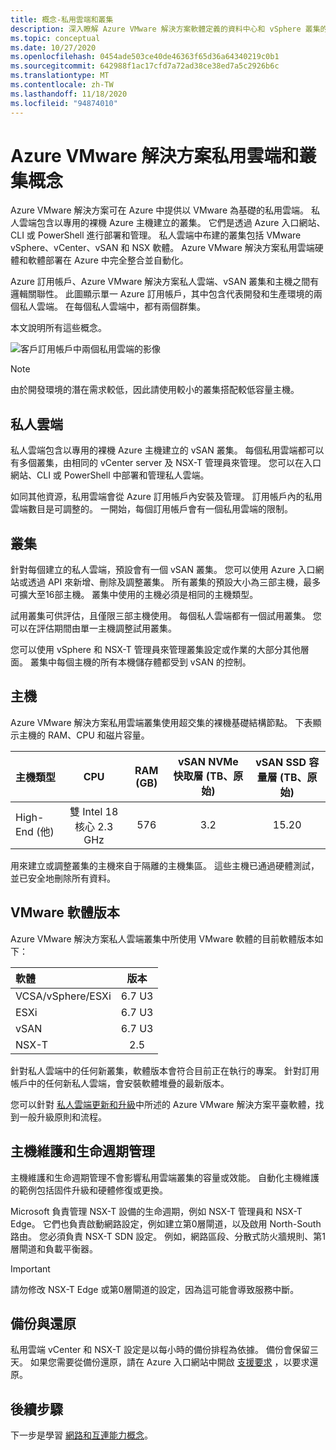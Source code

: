 ```yaml
---
title: 概念-私用雲端和叢集
description: 深入瞭解 Azure VMware 解決方案軟體定義的資料中心和 vSphere 叢集的主要功能。
ms.topic: conceptual
ms.date: 10/27/2020
ms.openlocfilehash: 0454ade503ce40de46363f65d36a64340219c0b1
ms.sourcegitcommit: 642988f1ac17cfd7a72ad38ce38ed7a5c2926b6c
ms.translationtype: MT
ms.contentlocale: zh-TW
ms.lasthandoff: 11/18/2020
ms.locfileid: "94874010"
---
```

#  <a name="azure-vmware-solution-private-cloud-and-cluster-concepts"></a>Azure VMware 解決方案私用雲端和叢集概念

Azure VMware 解決方案可在 Azure 中提供以 VMware 為基礎的私用雲端。 私人雲端包含以專用的裸機 Azure 主機建立的叢集。 它們是透過 Azure 入口網站、CLI 或 PowerShell 進行部署和管理。  私人雲端中布建的叢集包括 VMware vSphere、vCenter、vSAN 和 NSX 軟體。 Azure VMware 解決方案私用雲端硬體和軟體部署在 Azure 中完全整合並自動化。

Azure 訂用帳戶、Azure VMware 解決方案私人雲端、vSAN 叢集和主機之間有邏輯關聯性。 此圖顯示單一 Azure 訂用帳戶，其中包含代表開發和生產環境的兩個私人雲端。  在每個私人雲端中，都有兩個群集。 

本文說明所有這些概念。

![客戶訂用帳戶中兩個私用雲端的影像](./media/hosts-clusters-private-clouds-final.png)

>[!NOTE]
>由於開發環境的潛在需求較低，因此請使用較小的叢集搭配較低容量主機。 

## <a name="private-clouds"></a>私人雲端

私人雲端包含以專用的裸機 Azure 主機建立的 vSAN 叢集。 每個私用雲端都可以有多個叢集，由相同的 vCenter server 及 NSX-T 管理員來管理。 您可以在入口網站、CLI 或 PowerShell 中部署和管理私人雲端。 

如同其他資源，私用雲端會從 Azure 訂用帳戶內安裝及管理。 訂用帳戶內的私用雲端數目是可調整的。 一開始，每個訂用帳戶會有一個私用雲端的限制。

## <a name="clusters"></a>叢集
針對每個建立的私人雲端，預設會有一個 vSAN 叢集。 您可以使用 Azure 入口網站或透過 API 來新增、刪除及調整叢集。  所有叢集的預設大小為三部主機，最多可擴大至16部主機。  叢集中使用的主機必須是相同的主機類型。

試用叢集可供評估，且僅限三部主機使用。 每個私人雲端都有一個試用叢集。 您可以在評估期間由單一主機調整試用叢集。

您可以使用 vSphere 和 NSX-T 管理員來管理叢集設定或作業的大部分其他層面。 叢集中每個主機的所有本機儲存體都受到 vSAN 的控制。

## <a name="hosts"></a>主機

Azure VMware 解決方案私用雲端叢集使用超交集的裸機基礎結構節點。 下表顯示主機的 RAM、CPU 和磁片容量。 

| 主機類型              |             CPU             |   RAM (GB)   |  vSAN NVMe 快取層 (TB、原始)   |  vSAN SSD 容量層 (TB、原始)   |
| :---                   |            :---:            |    :---:     |               :---:              |                :---:               |
| High-End (他)           |  雙 Intel 18 核心 2.3 GHz  |     576      |                3.2               |                15.20               |

用來建立或調整叢集的主機來自于隔離的主機集區。 這些主機已通過硬體測試，並已安全地刪除所有資料。 

## <a name="vmware-software-versions"></a>VMware 軟體版本

Azure VMware 解決方案私人雲端叢集中所使用 VMware 軟體的目前軟體版本如下：

| 軟體              |    版本   |
| :---                  |     :---:    |
| VCSA/vSphere/ESXi |    6.7 U3    | 
| ESXi                  |    6.7 U3    | 
| vSAN                  |    6.7 U3    |
| NSX-T                 |      2.5     |

針對私人雲端中的任何新叢集，軟體版本會符合目前正在執行的專案。 針對訂用帳戶中的任何新私人雲端，會安裝軟體堆疊的最新版本。

您可以針對 [私人雲端更新和升級](concepts-upgrades.md)中所述的 Azure VMware 解決方案平臺軟體，找到一般升級原則和流程。

## <a name="host-maintenance-and-lifecycle-management"></a>主機維護和生命週期管理

主機維護和生命週期管理不會影響私用雲端叢集的容量或效能。  自動化主機維護的範例包括固件升級和硬體修復或更換。

Microsoft 負責管理 NSX-T 設備的生命週期，例如 NSX-T 管理員和 NSX-T Edge。 它們也負責啟動網路設定，例如建立第0層閘道，以及啟用 North-South 路由。 您必須負責 NSX-T SDN 設定。 例如，網路區段、分散式防火牆規則、第1層閘道和負載平衡器。

> [!IMPORTANT]
> 請勿修改 NSX-T Edge 或第0層閘道的設定，因為這可能會導致服務中斷。

## <a name="backup-and-restoration"></a>備份與還原

私用雲端 vCenter 和 NSX-T 設定是以每小時的備份排程為依據。  備份會保留三天。 如果您需要從備份還原，請在 Azure 入口網站中開啟 [支援要求](https://rc.portal.azure.com/#create/Microsoft.Support) ，以要求還原。

## <a name="next-steps"></a>後續步驟

下一步是學習 [網路和互連能力概念](concepts-networking.md)。

<!-- LINKS - internal -->

<!-- LINKS - external-->
[VCSA versions]: https://kb.vmware.com/s/article/2143838
[ESXi versions]: https://kb.vmware.com/s/article/2143832
[vSAN versions]: https://kb.vmware.com/s/article/2150753

